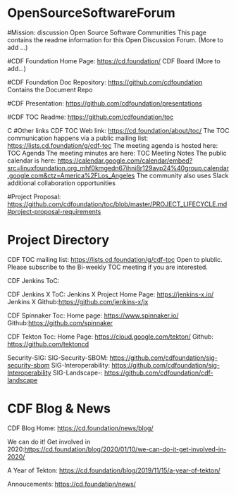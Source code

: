 # OpenSourceSoftwareForum
#Mission: discussion Open Source Software Communities
This page contains the readme information for this Open Discussion Forum. (More to add ...) 

#CDF Foundation Home Page: https://cd.foundation/
CDF Board (More to add...)

#CDF Foundation Doc Repository: https://github.com/cdfoundation 
Contains the Document Repo

#CDF Presentation: https://github.com/cdfoundation/presentations

#CDF TOC Readme: https://github.com/cdfoundation/toc

C
#Other links
CDF TOC Web link: https://cd.foundation/about/toc/
The TOC communication happens via a public mailing list: https://lists.cd.foundation/g/cdf-toc
The meeting agenda is hosted here: TOC Agenda
The meeting minutes are here: TOC Meeting Notes
The public calendar is here: https://calendar.google.com/calendar/embed?src=linuxfoundation.org_mhf0kmgedn67ihni8r129avp24%40group.calendar.google.com&ctz=America%2FLos_Angeles
The community also uses Slack additional collaboration opportunities


#Project Proposal: https://github.com/cdfoundation/toc/blob/master/PROJECT_LIFECYCLE.md#project-proposal-requirements


# Project Directory
CDF TOC mailing list: https://lists.cd.foundation/g/cdf-toc
Open to plublic. Please subscribe to the Bi-weekly TOC meeting if you are interested.

CDF Jenkins ToC:


CDF Jenkins X ToC:
Jenkins X Project Home Page: https://jenkins-x.io/
Jenkins X Github:https://github.com/jenkins-x/jx

CDF Spinnaker Toc:
Home page: https://www.spinnaker.io/
Github:https://github.com/spinnaker


CDF Tekton Toc:
Home Page: https://cloud.google.com/tekton/
Github: https://github.com/tektoncd

Security-SIG: 
SIG-Security-SBOM: https://github.com/cdfoundation/sig-security-sbom
SIG-Interoperability: https://github.com/cdfoundation/sig-Interoperability
SIG-Landscape-: https://github.com/cdfoundation/cdf-landscape


# CDF Blog & News
CDF Blog Home: https://cd.foundation/news/blog/

We can do it! Get involved in 2020:https://cd.foundation/blog/2020/01/10/we-can-do-it-get-involved-in-2020/

A Year of Tekton: https://cd.foundation/blog/2019/11/15/a-year-of-tekton/

Annoucements: https://cd.foundation/news/




